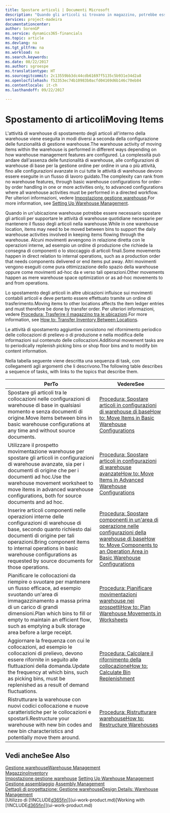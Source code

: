 ```yaml
---
title: Spostare articoli | Documenti Microsoft
description: "Quando gli articoli si trovano in magazzino, potrebbe essere necessario spostarli per supportare le attività di warehouse quotidiane necessarie per mantenere il flusso degli articoli nella warehouse. Alcuni movimenti avvengono in relazione diretta con le operazioni interne, ad esempio un ordine di produzione che richiede la consegna di componenti o lo stoccaggio di articoli finali. Altri movimenti vengono eseguiti come pura ottimizzazione dello spazio della warehouse oppure come movimenti ad-hoc da e verso tali operazioni."
services: project-madeira
documentationcenter: 
author: SorenGP
ms.service: dynamics365-financials
ms.topic: article
ms.devlang: na
ms.tgt_pltfrm: na
ms.workload: na
ms.search.keywords: 
ms.date: 08/22/2017
ms.author: sgroespe
ms.translationtype: HT
ms.sourcegitcommit: 2c13559bb3dc44cdb61697f5135c5b931e34d2a8
ms.openlocfilehash: f52353ec74b10983b0acfd04169d6b146c70eb84
ms.contentlocale: it-ch
ms.lasthandoff: 09/22/2017

---
```

# <a name="moving-items"></a><span data-ttu-id="a4088-105">Spostamento di articoli</span><span class="sxs-lookup"><span data-stu-id="a4088-105">Moving Items</span></span>
<span data-ttu-id="a4088-106">L'attività di warehouse di spostamento degli articoli all'interno della warehouse viene eseguita in modi diversi a seconda della configurazione delle funzionalità di gestione warehouse.</span><span class="sxs-lookup"><span data-stu-id="a4088-106">The warehouse activity of moving items within the warehouse is performed in different ways depending on how warehouse management features are configured.</span></span> <span data-ttu-id="a4088-107">La complessità può andare dall'assenza delle funzionalità di warehouse, alle configurazioni di warehouse di base per la gestione ordine per ordine in una o più attività, fino alle configurazioni avanzate in cui tutte le attività di warehouse devono essere eseguite in un flusso di lavoro guidato.</span><span class="sxs-lookup"><span data-stu-id="a4088-107">The complexity can rank from no warehouse features, through basic warehouse configurations for order-by order handling in one or more activities only, to advanced configurations where all warehouse activities must be performed in a directed workflow.</span></span> <span data-ttu-id="a4088-108">Per ulteriori informazioni, vedere [Impostazione gestione warehouse](warehouse-setup-warehouse.md).</span><span class="sxs-lookup"><span data-stu-id="a4088-108">For more information, see [Setting Up Warehouse Management](warehouse-setup-warehouse.md).</span></span>

<span data-ttu-id="a4088-109">Quando in un'ubicazione warehouse potrebbe essere necessario spostare gli articoli per supportare le attività di warehouse quotidiane necessarie per mantenere il flusso degli articoli nella warehouse.</span><span class="sxs-lookup"><span data-stu-id="a4088-109">While in one warehouse location, items may need to be moved between bins to support the daily warehouse activities involved in keeping items flowing through the warehouse.</span></span> <span data-ttu-id="a4088-110">Alcuni movimenti avvengono in relazione diretta con le operazioni interne, ad esempio un ordine di produzione che richiede la consegna di componenti o lo stoccaggio di articoli finali.</span><span class="sxs-lookup"><span data-stu-id="a4088-110">Some movements happen in direct relation to internal operations, such as a production order that needs components delivered or end items put away.</span></span> <span data-ttu-id="a4088-111">Altri movimenti vengono eseguiti come pura ottimizzazione dello spazio della warehouse oppure come movimenti ad-hoc da e verso tali operazioni.</span><span class="sxs-lookup"><span data-stu-id="a4088-111">Other movements happen as mere warehouse space optimization or as ad-hoc movements to and from operations.</span></span>

<span data-ttu-id="a4088-112">Lo spostamento degli articoli in altre ubicazioni influisce sui movimenti contabili articoli e deve pertanto essere effettuato tramite un ordine di trasferimento.</span><span class="sxs-lookup"><span data-stu-id="a4088-112">Moving items to other locations affects the item ledger entries and must therefore be done by transfer order.</span></span> <span data-ttu-id="a4088-113">Per ulteriori informazioni, vedere [Procedura: Trasferire il magazzino tra le ubicazioni](inventory-how-transfer-between-locations.md).</span><span class="sxs-lookup"><span data-stu-id="a4088-113">For more information, see [How to: Transfer Inventory Between Locations](inventory-how-transfer-between-locations.md).</span></span>  

<span data-ttu-id="a4088-114">Le attività di spostamento aggiuntive consistono nel rifornimento periodico delle collocazioni di prelievo o di produzione e nella modifica delle informazioni sul contenuto delle collocazioni.</span><span class="sxs-lookup"><span data-stu-id="a4088-114">Additional movement tasks are to periodically replenish picking bins or shop floor bins and to modify bin content information.</span></span>  

 <span data-ttu-id="a4088-115">Nella tabella seguente viene descritta una sequenza di task, con collegamenti agli argomenti che li descrivono.</span><span class="sxs-lookup"><span data-stu-id="a4088-115">The following table describes a sequence of tasks, with links to the topics that describe them.</span></span>   

|<span data-ttu-id="a4088-116">**Per**</span><span class="sxs-lookup"><span data-stu-id="a4088-116">**To**</span></span>|<span data-ttu-id="a4088-117">**Vedere**</span><span class="sxs-lookup"><span data-stu-id="a4088-117">**See**</span></span>|  
|------------|-------------|  
|<span data-ttu-id="a4088-118">Spostare gli articoli tra le collocazioni nelle configurazioni di warehouse di base in qualsiasi momento e senza documenti di origine.</span><span class="sxs-lookup"><span data-stu-id="a4088-118">Move items between bins in basic warehouse configurations at any time and without source documents.</span></span>|[<span data-ttu-id="a4088-119">Procedura: Spostare articoli in configurazioni di warehouse di base</span><span class="sxs-lookup"><span data-stu-id="a4088-119">How to: Move Items in Basic Warehouse Configurations</span></span>](warehouse-how-to-move-items-ad-hoc-in-basic-warehousing.md)|
|<span data-ttu-id="a4088-120">Utilizzare il prospetto movimentazione warehouse per spostare gli articoli in configurazioni di warehouse avanzate, sia per i documenti di origine che per i documenti ad hoc.</span><span class="sxs-lookup"><span data-stu-id="a4088-120">Use the warehouse movement worksheet to move items in advanced warehouse configurations, both for source documents and ad hoc.</span></span>|[<span data-ttu-id="a4088-121">Procedura: Spostare articoli in configurazioni di warehouse avanzate</span><span class="sxs-lookup"><span data-stu-id="a4088-121">How to: Move Items in Advanced Warehouse Configurations</span></span>](warehouse-how-to-move-items-in-advanced-warehousing.md)|  
|<span data-ttu-id="a4088-122">Inserire articoli componenti nelle operazioni interne delle configurazioni di warehouse di base, secondo quanto richiesto dai documenti di origine per tali operazioni.</span><span class="sxs-lookup"><span data-stu-id="a4088-122">Bring component items to internal operations in basic warehouse configurations as requested by source documents for those operations.</span></span>|[<span data-ttu-id="a4088-123">Procedura: Spostare componenti in un'area di operazione nelle configurazioni della warehouse di base</span><span class="sxs-lookup"><span data-stu-id="a4088-123">How to: Move Components to an Operation Area in Basic Warehouse Configurations</span></span>](warehouse-how-to-move-components-to-an-operation-area-in-basic-warehousing.md)|
|<span data-ttu-id="a4088-124">Pianificare le collocazioni da riempire o svuotare per mantenere un flusso efficace, ad esempio svuotando un'area di immagazzinamento a massa prima di un carico di grandi dimensioni.</span><span class="sxs-lookup"><span data-stu-id="a4088-124">Plan which bins to fill or empty to maintain an efficient flow, such as emptying a bulk storage area before a large receipt.</span></span>|[<span data-ttu-id="a4088-125">Procedura: Pianificare movimentazioni warehouse nei prospetti</span><span class="sxs-lookup"><span data-stu-id="a4088-125">How to: Plan Warehouse Movements in Worksheets</span></span>](warehouse-how-to-plan-warehouse-movements-in-worksheets.md)|
|<span data-ttu-id="a4088-126">Aggiornare la frequenza con cui le collocazioni, ad esempio le collocazioni di prelievo, devono essere rifornite in seguito alle fluttuazioni della domanda.</span><span class="sxs-lookup"><span data-stu-id="a4088-126">Update the frequency at which bins, such as picking bins, must be replenished as a result of demand fluctuations.</span></span>|[<span data-ttu-id="a4088-127">Procedura: Calcolare il rifornimento della collocazione</span><span class="sxs-lookup"><span data-stu-id="a4088-127">How to: Calculate Bin Replenishment</span></span>](warehouse-how-to-calculate-bin-replenishment.md)|
|<span data-ttu-id="a4088-128">Ristrutturare la warehouse con nuovi codici collocazione e nuove caratteristiche per le collocazioni e spostarli.</span><span class="sxs-lookup"><span data-stu-id="a4088-128">Restructure your warehouse with new bin codes and new bin characteristics and potentially move them around.</span></span>|[<span data-ttu-id="a4088-129">Procedura: Ristrutturare warehouse</span><span class="sxs-lookup"><span data-stu-id="a4088-129">How to: Restructure Warehouses</span></span>](warehouse-how-to-restructure-warehouses.md)|  

## <a name="see-also"></a><span data-ttu-id="a4088-130">Vedi anche</span><span class="sxs-lookup"><span data-stu-id="a4088-130">See Also</span></span>  
[<span data-ttu-id="a4088-131">Gestione warehouse</span><span class="sxs-lookup"><span data-stu-id="a4088-131">Warehouse Management</span></span>](warehouse-manage-warehouse.md)  
[<span data-ttu-id="a4088-132">Magazzino</span><span class="sxs-lookup"><span data-stu-id="a4088-132">Inventory</span></span>](inventory-manage-inventory.md)  
<span data-ttu-id="a4088-133">[Impostazione gestione warehouse](warehouse-setup-warehouse.md)   </span><span class="sxs-lookup"><span data-stu-id="a4088-133">[Setting Up Warehouse Management](warehouse-setup-warehouse.md)   </span></span>  
<span data-ttu-id="a4088-134">[Gestione assemblaggio](assembly-assemble-items.md)  </span><span class="sxs-lookup"><span data-stu-id="a4088-134">[Assembly Management](assembly-assemble-items.md)  </span></span>  
[<span data-ttu-id="a4088-135">Dettagli di progettazione: Gestione warehouse</span><span class="sxs-lookup"><span data-stu-id="a4088-135">Design Details: Warehouse Management</span></span>](design-details-warehouse-management.md)  
<span data-ttu-id="a4088-136">[Utilizzo di [!INCLUDE[d365fin](includes/d365fin_md.md)]](ui-work-product.md)</span><span class="sxs-lookup"><span data-stu-id="a4088-136">[Working with [!INCLUDE[d365fin](includes/d365fin_md.md)]](ui-work-product.md)</span></span>


